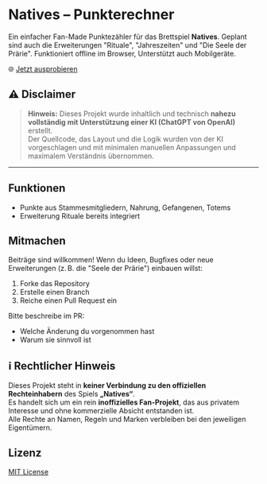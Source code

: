 # Natives – Punkterechner

Ein einfacher Fan-Made Punktezähler für das Brettspiel **Natives**. Geplant sind auch die Erweiterungen "Rituale", "Jahreszeiten" und "Die Seele der Prärie". Funktioniert offline im Browser, Unterstützt auch Mobilgeräte.

🌐 [Jetzt ausprobieren](https://yanni-x.github.io/natives-punkterechner/)

## ⚠️ Disclaimer

> **Hinweis:** Dieses Projekt wurde inhaltlich und technisch **nahezu vollständig mit Unterstützung einer KI (ChatGPT von OpenAI)** erstellt.  
> Der Quellcode, das Layout und die Logik wurden von der KI vorgeschlagen und mit minimalen manuellen Anpassungen und maximalem Verständnis übernommen.

---

## Funktionen

- Punkte aus Stammesmitgliedern, Nahrung, Gefangenen, Totems
- Erweiterung Rituale bereits integriert

## Mitmachen

Beiträge sind willkommen! Wenn du Ideen, Bugfixes oder neue Erweiterungen (z. B. die "Seele der Prärie") einbauen willst:

1. Forke das Repository
2. Erstelle einen Branch
3. Reiche einen Pull Request ein

Bitte beschreibe im PR:
- Welche Änderung du vorgenommen hast
- Warum sie sinnvoll ist

## ℹ️ Rechtlicher Hinweis

Dieses Projekt steht in **keiner Verbindung zu den offiziellen Rechteinhabern** des Spiels **„Natives“**.  
Es handelt sich um ein rein **inoffizielles Fan-Projekt**, das aus privatem Interesse und ohne kommerzielle Absicht entstanden ist.  
Alle Rechte an Namen, Regeln und Marken verbleiben bei den jeweiligen Eigentümern.

## Lizenz

[MIT License](LICENSE)